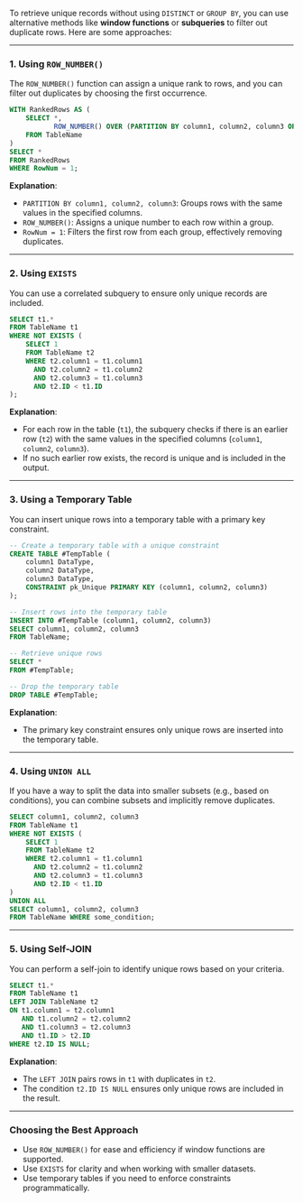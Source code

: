 To retrieve unique records without using `DISTINCT` or `GROUP BY`, you can use alternative methods like **window functions** or **subqueries** to filter out duplicate rows. Here are some approaches:

---

### 1. **Using `ROW_NUMBER()`**

The `ROW_NUMBER()` function can assign a unique rank to rows, and you can filter out duplicates by choosing the first occurrence.

```sql
WITH RankedRows AS (
    SELECT *,
           ROW_NUMBER() OVER (PARTITION BY column1, column2, column3 ORDER BY (SELECT NULL)) AS RowNum
    FROM TableName
)
SELECT *
FROM RankedRows
WHERE RowNum = 1;
```

**Explanation**:

- `PARTITION BY column1, column2, column3`: Groups rows with the same values in the specified columns.
- `ROW_NUMBER()`: Assigns a unique number to each row within a group.
- `RowNum = 1`: Filters the first row from each group, effectively removing duplicates.

---

### 2. **Using `EXISTS`**

You can use a correlated subquery to ensure only unique records are included.

```sql
SELECT t1.*
FROM TableName t1
WHERE NOT EXISTS (
    SELECT 1
    FROM TableName t2
    WHERE t2.column1 = t1.column1
      AND t2.column2 = t1.column2
      AND t2.column3 = t1.column3
      AND t2.ID < t1.ID
);
```

**Explanation**:

- For each row in the table (`t1`), the subquery checks if there is an earlier row (`t2`) with the same values in the specified columns (`column1`, `column2`, `column3`).
- If no such earlier row exists, the record is unique and is included in the output.

---

### 3. **Using a Temporary Table**

You can insert unique rows into a temporary table with a primary key constraint.

```sql
-- Create a temporary table with a unique constraint
CREATE TABLE #TempTable (
    column1 DataType,
    column2 DataType,
    column3 DataType,
    CONSTRAINT pk_Unique PRIMARY KEY (column1, column2, column3)
);

-- Insert rows into the temporary table
INSERT INTO #TempTable (column1, column2, column3)
SELECT column1, column2, column3
FROM TableName;

-- Retrieve unique rows
SELECT *
FROM #TempTable;

-- Drop the temporary table
DROP TABLE #TempTable;
```

**Explanation**:

- The primary key constraint ensures only unique rows are inserted into the temporary table.

---

### 4. **Using `UNION ALL`**

If you have a way to split the data into smaller subsets (e.g., based on conditions), you can combine subsets and implicitly remove duplicates.

```sql
SELECT column1, column2, column3
FROM TableName t1
WHERE NOT EXISTS (
    SELECT 1
    FROM TableName t2
    WHERE t2.column1 = t1.column1
      AND t2.column2 = t1.column2
      AND t2.column3 = t1.column3
      AND t2.ID < t1.ID
)
UNION ALL
SELECT column1, column2, column3
FROM TableName WHERE some_condition;
```

---

### 5. **Using Self-JOIN**

You can perform a self-join to identify unique rows based on your criteria.

```sql
SELECT t1.*
FROM TableName t1
LEFT JOIN TableName t2
ON t1.column1 = t2.column1
   AND t1.column2 = t2.column2
   AND t1.column3 = t2.column3
   AND t1.ID > t2.ID
WHERE t2.ID IS NULL;
```

**Explanation**:

- The `LEFT JOIN` pairs rows in `t1` with duplicates in `t2`.
- The condition `t2.ID IS NULL` ensures only unique rows are included in the result.

---

### Choosing the Best Approach

- Use `ROW_NUMBER()` for ease and efficiency if window functions are supported.
- Use `EXISTS` for clarity and when working with smaller datasets.
- Use temporary tables if you need to enforce constraints programmatically.
